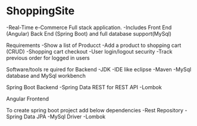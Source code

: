 # ShoppingSite 
  
-Real-Time e-Commerce Full stack application. 
-Includes Front End (Angular) Back End (Spring Boot) and full database support(MySql) 
  
Requirements 
-Show a list of Producct 
-Add a product to shopping cart (CRUD) 
-Shopping cart checkout 
-User login/logout security 
-Track previous order for logged in users 

Software/tools re quired for Backend 
-JDK 
-IDE like eclipse 
-Maven 
-MySql database and MySql workbench 

Spring Boot Backend 
-Spring Data REST for REST API 
-Lombok  

Angular Frontend 

To create spring boot project add below dependencies
-Rest Repository
-Spring Data JPA
-MySql Driver
-Lombok
